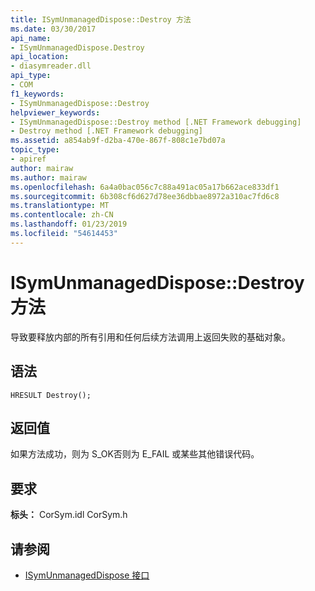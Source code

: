 ```yaml
---
title: ISymUnmanagedDispose::Destroy 方法
ms.date: 03/30/2017
api_name:
- ISymUnmanagedDispose.Destroy
api_location:
- diasymreader.dll
api_type:
- COM
f1_keywords:
- ISymUnmanagedDispose::Destroy
helpviewer_keywords:
- ISymUnmanagedDispose::Destroy method [.NET Framework debugging]
- Destroy method [.NET Framework debugging]
ms.assetid: a854ab9f-d2ba-470e-867f-808c1e7bd07a
topic_type:
- apiref
author: mairaw
ms.author: mairaw
ms.openlocfilehash: 6a4a0bac056c7c88a491ac05a17b662ace833df1
ms.sourcegitcommit: 6b308cf6d627d78ee36dbbae8972a310ac7fd6c8
ms.translationtype: MT
ms.contentlocale: zh-CN
ms.lasthandoff: 01/23/2019
ms.locfileid: "54614453"
---
```

# <a name="isymunmanageddisposedestroy-method"></a>ISymUnmanagedDispose::Destroy 方法
导致要释放内部的所有引用和任何后续方法调用上返回失败的基础对象。  
  
## <a name="syntax"></a>语法  
  
```  
HRESULT Destroy();  
```  
  
## <a name="return-value"></a>返回值  
 如果方法成功，则为 S_OK否则为 E_FAIL 或某些其他错误代码。  
  
## <a name="requirements"></a>要求  
 **标头：** CorSym.idl CorSym.h  
  
## <a name="see-also"></a>请参阅
- [ISymUnmanagedDispose 接口](../../../../docs/framework/unmanaged-api/diagnostics/isymunmanageddispose-interface.md)

